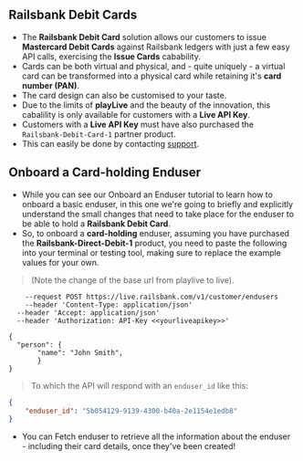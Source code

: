 ## Railsbank Debit Cards

  - The **Railsbank Debit Card** solution allows our customers to issue **Mastercard Debit Cards** against Railsbank ledgers with just a few easy API calls, exercising the **Issue Cards** cabability.
  - Cards can be both virtual and physical, and - quite uniquely - a virtual card can be transformed into a physical card while retaining it's **card number (PAN)**.
  - The card design can also be customised to your taste.
  - Due to the limits of **playLive** and the beauty of the innovation, this cabalility is only available for customers with a **Live API Key**.
  - Customers with a **Live API Key** must have also purchased the `Railsbank-Debit-Card-1`  partner product.
  - This can easily be done by contacting [support](mailto:support@railsbank.com).

## Onboard a Card-holding Enduser

  - While you can see our Onboard an Enduser tutorial to learn how to onboard a basic enduser, in this one we're going to briefly and explicitly understand the small changes that need to take place for the enduser to be able to hold a **Railsbank Debit Card**.
  - So, to onboard a **card-holding** enduser, assuming you have purchased the **Railsbank-Direct-Debit-1** product, you need to paste the following into your terminal or testing tool, making sure to replace the example values for your own.

  > (Note the change of the base url from playlive to live).

  ```curl
      --request POST https://live.railsbank.com/v1/customer/endusers
      --header 'Content-Type: application/json'
  	--header 'Accept: application/json'
  	--header 'Authorization: API-Key <<yourliveapikey>>'

  {
  	"person": {
         "name": "John Smith",
         }
  }
  ```
  > To which the API will respond with an `enduser_id` like this:

  ```JSON
  {
      "enduser_id": "5b054129-9139-4300-b40a-2e1154e1edb8"
  }
  ```
  - You can Fetch enduser to retrieve all the information about the enduser - including their card details, once they've been created!
